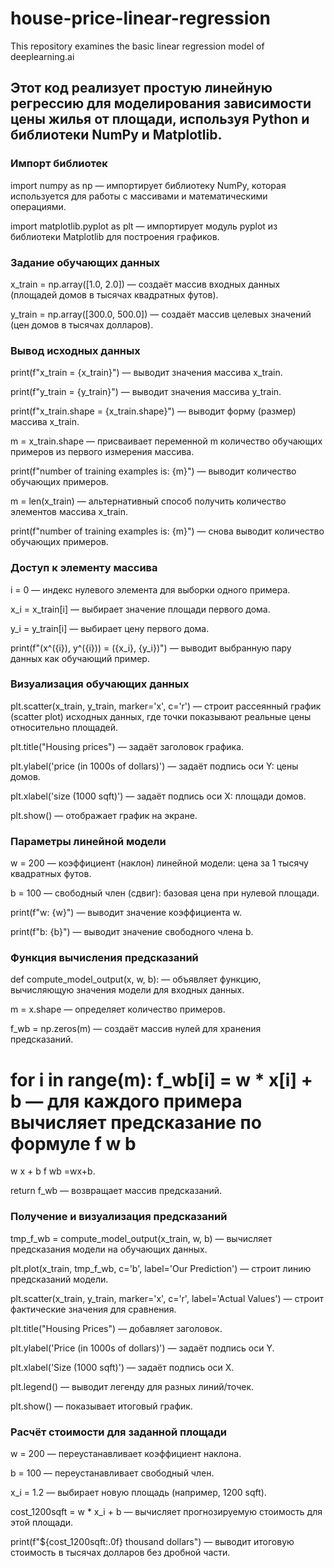 # house-price-linear-regression
This repository examines the basic linear regression model of deeplearning.ai
## Этот код реализует простую линейную регрессию для моделирования зависимости цены жилья от площади, используя Python и библиотеки NumPy и Matplotlib.

### Импорт библиотек
import numpy as np — импортирует библиотеку NumPy, которая используется для работы с массивами и математическими операциями.

import matplotlib.pyplot as plt — импортирует модуль pyplot из библиотеки Matplotlib для построения графиков.

### Задание обучающих данных
x_train = np.array([1.0, 2.0]) — создаёт массив входных данных (площадей домов в тысячах квадратных футов).

y_train = np.array([300.0, 500.0]) — создаёт массив целевых значений (цен домов в тысячах долларов).

### Вывод исходных данных
print(f"x_train = {x_train}") — выводит значения массива x_train.

print(f"y_train = {y_train}") — выводит значения массива y_train.

print(f"x_train.shape = {x_train.shape}") — выводит форму (размер) массива x_train.

m = x_train.shape — присваивает переменной m количество обучающих примеров из первого измерения массива.

print(f"number of training examples is: {m}") — выводит количество обучающих примеров.

m = len(x_train) — альтернативный способ получить количество элементов массива x_train.

print(f"number of training examples is: {m}") — снова выводит количество обучающих примеров.

### Доступ к элементу массива
i = 0 — индекс нулевого элемента для выборки одного примера.

x_i = x_train[i] — выбирает значение площади первого дома.

y_i = y_train[i] — выбирает цену первого дома.

print(f"(x^({i}), y^({i})) = ({x_i}, {y_i})") — выводит выбранную пару данных как обучающий пример.

### Визуализация обучающих данных
plt.scatter(x_train, y_train, marker='x', c='r') — строит рассеянный график (scatter plot) исходных данных, где точки показывают реальные цены относительно площадей.

plt.title("Housing prices") — задаёт заголовок графика.

plt.ylabel('price (in 1000s of dollars)') — задаёт подпись оси Y: цены домов.

plt.xlabel('size (1000 sqft)') — задаёт подпись оси X: площади домов.

plt.show() — отображает график на экране.

### Параметры линейной модели
w = 200 — коэффициент (наклон) линейной модели: цена за 1 тысячу квадратных футов.

b = 100 — свободный член (сдвиг): базовая цена при нулевой площади.

print(f"w: {w}") — выводит значение коэффициента w.

print(f"b: {b}") — выводит значение свободного члена b.

### Функция вычисления предсказаний
def compute_model_output(x, w, b): — объявляет функцию, вычисляющую значения модели для входных данных.

m = x.shape — определяет количество примеров.

f_wb = np.zeros(m) — создаёт массив нулей для хранения предсказаний.

for i in range(m): f_wb[i] = w * x[i] + b — для каждого примера вычисляет предсказание по формуле 
f
w
b
=
w
x
+
b
f 
wb
 =wx+b.

return f_wb — возвращает массив предсказаний.

### Получение и визуализация предсказаний
tmp_f_wb = compute_model_output(x_train, w, b) — вычисляет предсказания модели на обучающих данных.

plt.plot(x_train, tmp_f_wb, c='b', label='Our Prediction') — строит линию предсказаний модели.

plt.scatter(x_train, y_train, marker='x', c='r', label='Actual Values') — строит фактические значения для сравнения.

plt.title("Housing Prices") — добавляет заголовок.

plt.ylabel('Price (in 1000s of dollars)') — задаёт подпись оси Y.

plt.xlabel('Size (1000 sqft)') — задаёт подпись оси X.

plt.legend() — выводит легенду для разных линий/точек.

plt.show() — показывает итоговый график.

### Расчёт стоимости для заданной площади
w = 200 — переустанавливает коэффициент наклона.

b = 100 — переустанавливает свободный член.

x_i = 1.2 — выбирает новую площадь (например, 1200 sqft).

cost_1200sqft = w * x_i + b — вычисляет прогнозируемую стоимость для этой площади.

print(f"${cost_1200sqft:.0f} thousand dollars") — выводит итоговую стоимость в тысячах долларов без дробной части.
